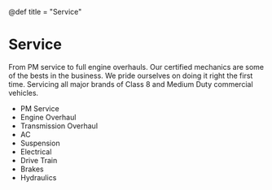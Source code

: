 @def title = "Service"

# Service

From PM service to full engine overhauls. Our certified mechanics are some of
the bests in the business. We pride ourselves on doing it right the first time.
Servicing all major brands of Class 8 and Medium Duty commercial vehicles.

- PM Service
- Engine Overhaul
- Transmission Overhaul
- AC
- Suspension
- Electrical
- Drive Train
- Brakes
- Hydraulics
